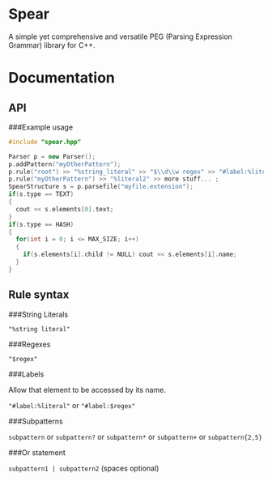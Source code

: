 Spear
=====

A simple yet comprehensive and versatile PEG (Parsing Expression Grammar) library for C++.

Documentation
=============

API
---

###Example usage

```cpp
#include "spear.hpp"

Parser p = new Parser();
p.addPattern("myOtherPattern");
p.rule("root") >> "%string_literal" >> "$\\d\\w regex" >> "#label:%literal" >> "myOtherPattern?";
p.rule("myOtherPattern") >> "%literal2" >> more stuff... ;
SpearStructure s = p.parsefile("myfile.extension");
if(s.type == TEXT)
{
  cout << s.elements[0].text;
}
if(s.type == HASH)
{
  for(int i = 0; i <= MAX_SIZE; i++)
  {
    if(s.elements[i].child != NULL) cout << s.elements[i].name;
  }
}
```

Rule syntax
-----------

###String Literals

`"%string literal"`

###Regexes

`"$regex"`

###Labels

Allow that element to be accessed by its name.

`"#label:%literal"` or `"#label:$regex"`

###Subpatterns

`subpattern` or `subpattern?` or `subpattern*` or `subpattern+` or `subpattern{2,5}`

###Or statement

`subpattern1 | subpattern2` (spaces optional)
